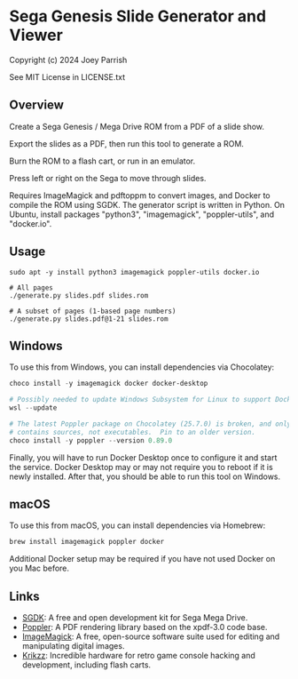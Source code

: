 # Sega Genesis Slide Generator and Viewer

Copyright (c) 2024 Joey Parrish

See MIT License in LICENSE.txt


## Overview

Create a Sega Genesis / Mega Drive ROM from a PDF of a slide show.

Export the slides as a PDF, then run this tool to generate a ROM.

Burn the ROM to a flash cart, or run in an emulator.

Press left or right on the Sega to move through slides.

Requires ImageMagick and pdftoppm to convert images, and Docker to compile the
ROM using SGDK.  The generator script is written in Python.  On Ubuntu, install
packages "python3", "imagemagick", "poppler-utils", and "docker.io".


## Usage

```
sudo apt -y install python3 imagemagick poppler-utils docker.io

# All pages
./generate.py slides.pdf slides.rom

# A subset of pages (1-based page numbers)
./generate.py slides.pdf@1-21 slides.rom
```


## Windows

To use this from Windows, you can install dependencies via Chocolatey:

```ps1
choco install -y imagemagick docker docker-desktop

# Possibly needed to update Windows Subsystem for Linux to support Docker:
wsl --update

# The latest Poppler package on Chocolatey (25.7.0) is broken, and only
# contains sources, not executables.  Pin to an older version.
choco install -y poppler --version 0.89.0
```

Finally, you will have to run Docker Desktop once to configure it and start the
service.  Docker Desktop may or may not require you to reboot if it is newly
installed.  After that, you should be able to run this tool on Windows.


## macOS

To use this from macOS, you can install dependencies via Homebrew:

```sh
brew install imagemagick poppler docker
```

Additional Docker setup may be required if you have not used Docker on you Mac
before.


## Links

 - [SGDK](https://github.com/Stephane-D/SGDK): A free and open development kit
   for Sega Mega Drive.
 - [Poppler](https://poppler.freedesktop.org/): A PDF rendering library based
   on the xpdf-3.0 code base.
 - [ImageMagick](https://imagemagick.org/): A free, open-source software suite
   used for editing and manipulating digital images.
 - [Krikzz](https://krikzz.com/our-products/cartridges/): Incredible hardware
   for retro game console hacking and development, including flash carts.
